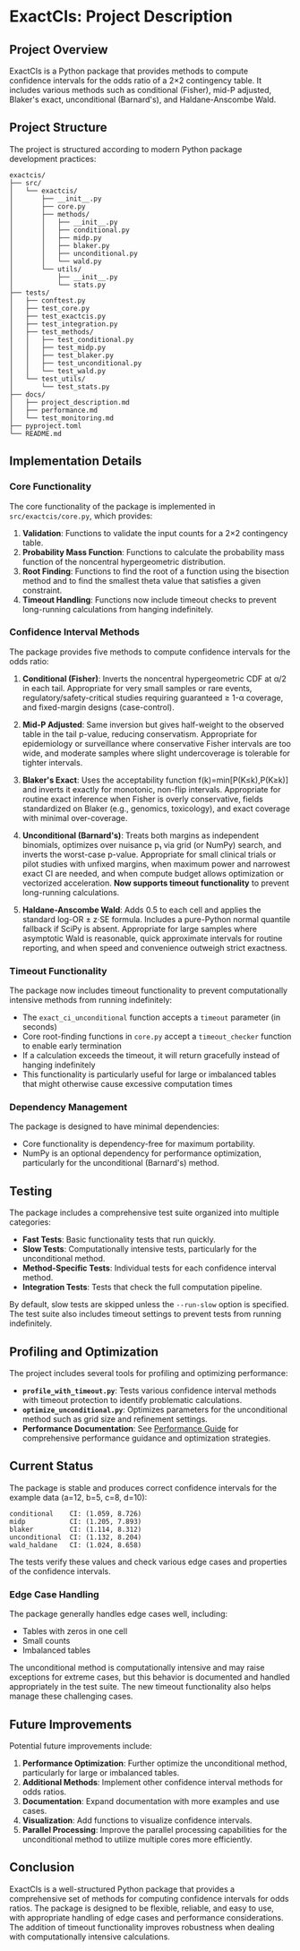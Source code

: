 # ExactCIs: Project Description

## Project Overview

ExactCIs is a Python package that provides methods to compute confidence intervals for the odds ratio of a 2×2 contingency table. It includes various methods such as conditional (Fisher), mid-P adjusted, Blaker's exact, unconditional (Barnard's), and Haldane-Anscombe Wald.

## Project Structure

The project is structured according to modern Python package development practices:

```
exactcis/
├── src/
│   └── exactcis/
│       ├── __init__.py
│       ├── core.py
│       ├── methods/
│       │   ├── __init__.py
│       │   ├── conditional.py
│       │   ├── midp.py
│       │   ├── blaker.py
│       │   ├── unconditional.py
│       │   └── wald.py
│       └── utils/
│           ├── __init__.py
│           └── stats.py
├── tests/
│   ├── conftest.py
│   ├── test_core.py
│   ├── test_exactcis.py
│   ├── test_integration.py
│   ├── test_methods/
│   │   ├── test_conditional.py
│   │   ├── test_midp.py
│   │   ├── test_blaker.py
│   │   ├── test_unconditional.py
│   │   └── test_wald.py
│   └── test_utils/
│       └── test_stats.py
├── docs/
│   ├── project_description.md
│   ├── performance.md
│   └── test_monitoring.md
├── pyproject.toml
└── README.md
```

## Implementation Details

### Core Functionality

The core functionality of the package is implemented in `src/exactcis/core.py`, which provides:

1. **Validation**: Functions to validate the input counts for a 2×2 contingency table.
2. **Probability Mass Function**: Functions to calculate the probability mass function of the noncentral hypergeometric distribution.
3. **Root Finding**: Functions to find the root of a function using the bisection method and to find the smallest theta value that satisfies a given constraint.
4. **Timeout Handling**: Functions now include timeout checks to prevent long-running calculations from hanging indefinitely.

### Confidence Interval Methods

The package provides five methods to compute confidence intervals for the odds ratio:

1. **Conditional (Fisher)**: Inverts the noncentral hypergeometric CDF at α/2 in each tail. Appropriate for very small samples or rare events, regulatory/safety-critical studies requiring guaranteed ≥ 1-α coverage, and fixed-margin designs (case-control).

2. **Mid-P Adjusted**: Same inversion but gives half-weight to the observed table in the tail p-value, reducing conservatism. Appropriate for epidemiology or surveillance where conservative Fisher intervals are too wide, and moderate samples where slight undercoverage is tolerable for tighter intervals.

3. **Blaker's Exact**: Uses the acceptability function f(k)=min[P(K≤k),P(K≥k)] and inverts it exactly for monotonic, non-flip intervals. Appropriate for routine exact inference when Fisher is overly conservative, fields standardized on Blaker (e.g., genomics, toxicology), and exact coverage with minimal over-coverage.

4. **Unconditional (Barnard's)**: Treats both margins as independent binomials, optimizes over nuisance p₁ via grid (or NumPy) search, and inverts the worst-case p-value. Appropriate for small clinical trials or pilot studies with unfixed margins, when maximum power and narrowest exact CI are needed, and when compute budget allows optimization or vectorized acceleration. **Now supports timeout functionality** to prevent long-running calculations.

5. **Haldane-Anscombe Wald**: Adds 0.5 to each cell and applies the standard log-OR ± z·SE formula. Includes a pure-Python normal quantile fallback if SciPy is absent. Appropriate for large samples where asymptotic Wald is reasonable, quick approximate intervals for routine reporting, and when speed and convenience outweigh strict exactness.

### Timeout Functionality

The package now includes timeout functionality to prevent computationally intensive methods from running indefinitely:

- The `exact_ci_unconditional` function accepts a `timeout` parameter (in seconds)
- Core root-finding functions in `core.py` accept a `timeout_checker` function to enable early termination
- If a calculation exceeds the timeout, it will return gracefully instead of hanging indefinitely
- This functionality is particularly useful for large or imbalanced tables that might otherwise cause excessive computation times

### Dependency Management

The package is designed to have minimal dependencies:

- Core functionality is dependency-free for maximum portability.
- NumPy is an optional dependency for performance optimization, particularly for the unconditional (Barnard's) method.

## Testing

The package includes a comprehensive test suite organized into multiple categories:

- **Fast Tests**: Basic functionality tests that run quickly.
- **Slow Tests**: Computationally intensive tests, particularly for the unconditional method.
- **Method-Specific Tests**: Individual tests for each confidence interval method.
- **Integration Tests**: Tests that check the full computation pipeline.

By default, slow tests are skipped unless the `--run-slow` option is specified. The test suite also includes timeout settings to prevent tests from running indefinitely.

## Profiling and Optimization

The project includes several tools for profiling and optimizing performance:

- **`profile_with_timeout.py`**: Tests various confidence interval methods with timeout protection to identify problematic calculations.
- **`optimize_unconditional.py`**: Optimizes parameters for the unconditional method such as grid size and refinement settings.
- **Performance Documentation**: See [Performance Guide](performance.md) for comprehensive performance guidance and optimization strategies.

## Current Status

The package is stable and produces correct confidence intervals for the example data (a=12, b=5, c=8, d=10):

```
conditional    CI: (1.059, 8.726)
midp           CI: (1.205, 7.893)
blaker         CI: (1.114, 8.312)
unconditional  CI: (1.132, 8.204)
wald_haldane   CI: (1.024, 8.658)
```

The tests verify these values and check various edge cases and properties of the confidence intervals.

### Edge Case Handling

The package generally handles edge cases well, including:
- Tables with zeros in one cell
- Small counts
- Imbalanced tables

The unconditional method is computationally intensive and may raise exceptions for extreme cases, but this behavior is documented and handled appropriately in the test suite. The new timeout functionality also helps manage these challenging cases.

## Future Improvements

Potential future improvements include:

1. **Performance Optimization**: Further optimize the unconditional method, particularly for large or imbalanced tables.
2. **Additional Methods**: Implement other confidence interval methods for odds ratios.
3. **Documentation**: Expand documentation with more examples and use cases.
4. **Visualization**: Add functions to visualize confidence intervals.
5. **Parallel Processing**: Improve the parallel processing capabilities for the unconditional method to utilize multiple cores more efficiently.

## Conclusion

ExactCIs is a well-structured Python package that provides a comprehensive set of methods for computing confidence intervals for odds ratios. The package is designed to be flexible, reliable, and easy to use, with appropriate handling of edge cases and performance considerations. The addition of timeout functionality improves robustness when dealing with computationally intensive calculations.
